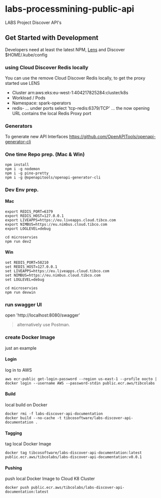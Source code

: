 # labs-processmining-public-api

LABS Project Discover API's

## Get Started with Development
Developers need at least the latest NPM, [Lens](https://k8slens.dev/) and Discover $HOME/.kube/config

### using Cloud Discover Redis locally
You can use the remove Cloud Discover Redis locally, to get the proxy started use LENS

- Cluster arn:aws:eks:eu-west-1:404217825284:cluster/k8s
- Workload / Pods
- Namespace: spark-operators
- redis-<someid> ... under ports select 'tcp-redis:6379/TCP' ... the now opening URL contains the local Redis Proxy port
### Generators
To generate new API Interfaces https://github.com/OpenAPITools/openapi-generator-cli 

### One time Repo prep. (Mac & Win)

```
npm install
npm i -g nodemon
npm i -g pino-pretty
npm i -g @openapitools/openapi-generator-cli
```

### Dev Env prep.
#### Mac

```
export REDIS_PORT=6379
export REDIS_HOST=127.0.0.1
export LIVEAPPS=https://eu.liveapps.cloud.tibco.com
export NIMBUS=https://eu.nimbus.cloud.tibco.com
export LOGLEVEL=debug

cd microservies
npm run dev2
```

#### Win

```
set REDIS_PORT=58210
set REDIS_HOST=127.0.0.1
set LIVEAPPS=https://eu.liveapps.cloud.tibco.com
set NIMBUS=https://eu.nimbus.cloud.tibco.com
set LOGLEVEL=debug

cd microservies
npm run devwin
```

### run swagger UI

open 'http://localhost:8080/swagger'

> alternatively use Postman.

### create Docker Image
just an example

#### Login 
log in to AWS
```
aws ecr-public get-login-password --region us-east-1 --profile oocto | docker login --username AWS --password-stdin public.ecr.aws/tibcolabs
```

#### Build
local build on Docker
```
docker rmi -f labs-discover-api-documentation
docker build --no-cache -t tibcosoftware/labs-discover-api-documentation .
```

#### Tagging
tag local Docker Image
```
docker tag tibcosoftware/labs-discover-api-documentation:latest public.ecr.aws/tibcolabs/labs-discover-api-documentation:v0.0.1
```

#### Pushing
push local Docker Image to Cloud K8 Cluster
```
docker push public.ecr.aws/tibcolabs/labs-discover-api-documentation:latest
```
